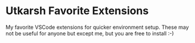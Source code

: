 # Utkarsh Favorite Extensions

My favorite VSCode extensions for quicker environment setup. These may not be useful for anyone but except me, but you are free to install :-)
